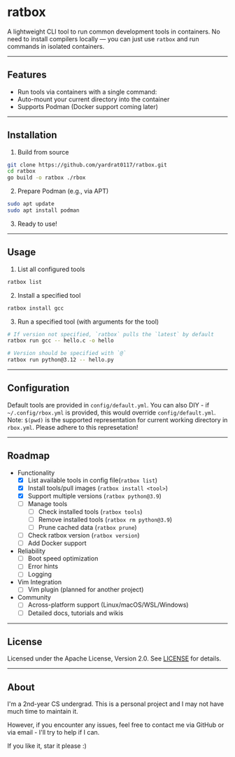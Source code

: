 # ratbox

A lightweight CLI tool to run common development tools in containers. No need to install compilers locally — you can just use `ratbox` and run commands in isolated containers.

---

## Features

- Run tools via containers with a single command:
- Auto-mount your current directory into the container
- Supports Podman (Docker support coming later)

---

## Installation

1. Build from source

```bash
git clone https://github.com/yardrat0117/ratbox.git
cd ratbox
go build -o ratbox ./rbox
```

2. Prepare Podman (e.g., via APT)

```bash
sudo apt update
sudo apt install podman
```

3. Ready to use!

---

## Usage

1. List all configured tools

```bash
ratbox list
```

2. Install a specified tool

```bash
ratbox install gcc
```

3. Run a specified tool (with arguments for the tool)

```bash
# If version not specified, `ratbox` pulls the `latest` by default
ratbox run gcc -- hello.c -o hello

# Version should be specified with `@`
ratbox run python@3.12 -- hello.py
```

---

## Configuration

Default tools are provided in `config/default.yml`. 
You can also DIY - if `~/.config/rbox.yml` is provided, this would override `config/default.yml`.
Note: `$(pwd)` is the supported representation for current working directory in `rbox.yml`. Please adhere to this represetation!

---

## Roadmap

- Functionality
    - [x] List available tools in config file(`ratbox list`)
    - [x] Install tools/pull images (`ratbox install <tool>`)
    - [x] Support multiple versions (`ratbox python@3.9`)
    - [ ] Manage tools 
        - [ ] Check installed tools (`ratbox tools`)
        - [ ] Remove installed tools (`ratbox rm python@3.9`)
        - [ ] Prune cached data (`ratbox prune`)
    - [ ] Check ratbox version (`ratbox version`)
    - [ ] Add Docker support
- Reliability
    - [ ] Boot speed optimization
    - [ ] Error hints
    - [ ] Logging
- Vim Integration
    - [ ] Vim plugin (planned for another project)
- Community
    - [ ] Across-platform support (Linux/macOS/WSL/Windows)
    - [ ] Detailed docs, tutorials and wikis

---

## License

Licensed under the Apache License, Version 2.0. See [LICENSE](./LICENSE) for details.

---

## About

I'm a 2nd-year CS undergrad. This is a personal project and I may not have much time to maintain it.

However, if you encounter any issues, feel free to contact me via GitHub or via email - I'll try to help if I can.

If you like it, star it please :)
